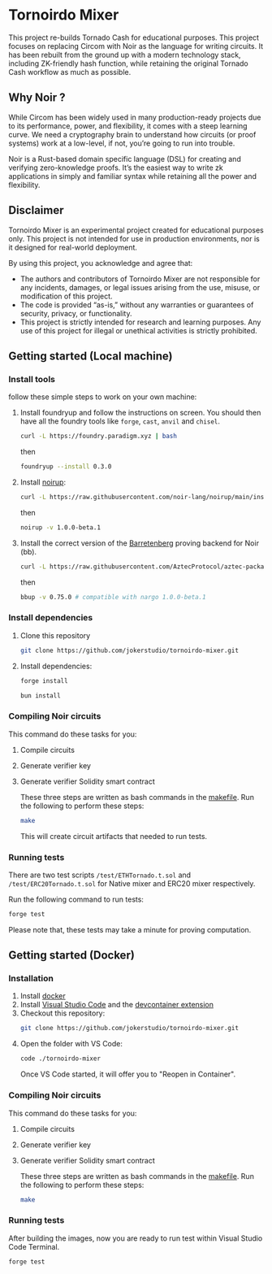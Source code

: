 # Tornoirdo Mixer
This project re-builds Tornado Cash for educational purposes. This project focuses on replacing Circom with Noir as the language for writing circuits. It has been rebuilt from the ground up with a modern technology stack, including ZK-friendly hash function, while retaining the original Tornado Cash workflow as much as possible.

## Why Noir ?
While Circom has been widely used in many production-ready projects due to its performance, power, and flexibility, it comes with a steep learning curve. We need a cryptography brain to understand how circuits (or proof systems) work at a low-level, if not, you’re going to run into trouble.

Noir is a Rust-based domain specific language (DSL) for creating and verifying zero-knowledge proofs. It’s the easiest way to write zk applications in simply and familiar syntax while retaining all the power and flexibility.

## Disclaimer
Tornoirdo Mixer is an experimental project created for educational purposes only. This project is not intended for use in production environments, nor is it designed for real-world deployment.

By using this project, you acknowledge and agree that:
-	The authors and contributors of Tornoirdo Mixer are not responsible for any incidents, damages, or legal issues arising from the use, misuse, or modification of this project.
-	The code is provided “as-is,” without any warranties or guarantees of security, privacy, or functionality.
-	This project is strictly intended for research and learning purposes. Any use of this project for illegal or unethical activities is strictly prohibited.

## Getting started (Local machine)
### Install tools
follow these simple steps to work on your own machine:

1. Install foundryup and follow the instructions on screen. You should then have all the foundry
   tools like `forge`, `cast`, `anvil` and `chisel`.

   ```bash
   curl -L https://foundry.paradigm.xyz | bash
   ```
   then

   ```bash
   foundryup --install 0.3.0
   ```

2. Install [noirup](https://noir-lang.org/docs/getting_started/installation/#installing-noirup):

   ```bash
   curl -L https://raw.githubusercontent.com/noir-lang/noirup/main/install | bash
   ```
   then

   ```bash
   noirup -v 1.0.0-beta.1
   ```


4. Install the correct version of the
   [Barretenberg](https://github.com/AztecProtocol/aztec-packages/tree/master/barretenberg/cpp/src/barretenberg/bb#version-compatibility-with-noir)
   proving backend for Noir (bb).

   ```bash
   curl -L https://raw.githubusercontent.com/AztecProtocol/aztec-packages/master/barretenberg/bbup/install | bash
   ```
   then

   ```bash
   bbup -v 0.75.0 # compatible with nargo 1.0.0-beta.1
   ```

### Install dependencies
1. Clone this repository
   ```bash
   git clone https://github.com/jokerstudio/tornoirdo-mixer.git
   ```

2. Install dependencies:

   ```bash
   forge install
   ```
   ```bash
   bun install
      ```

### Compiling Noir circuits

This command do these tasks for you:

1. Compile circuits
2. Generate verifier key
3. Generate verifier Solidity smart contract

   These three steps are written as bash commands in the [makefile](https://github.com/jokerstudio/tornoirdo-mixer/blob/main/makefile). Run the following to perform these steps:

   ```bash
   make
   ```

   This will create circuit artifacts that needed to run tests.

### Running tests

There are two test scripts `/test/ETHTornado.t.sol` and `/test/ERC20Tornado.t.sol` for Native mixer and ERC20 mixer respectively.

   Run the following command to run tests:

   ```bash
   forge test
   ```
   Please note that, these tests may take a minute for proving computation.


## Getting started (Docker)
### Installation

1. Install [docker](https://docs.docker.com/engine/install/)
2. Install [Visual Studio Code](https://code.visualstudio.com/download) and the [devcontainer extension](https://marketplace.visualstudio.com/items?itemName=ms-vscode-remote.remote-containers)
3. Checkout this repository:    
   ```bash
   git clone https://github.com/jokerstudio/tornoirdo-mixer.git
   ```
4. Open the folder with VS Code: 
   ```bash
   code ./tornoirdo-mixer
   ```
   Once VS Code started, it will offer you to "Reopen in Container".

### Compiling Noir circuits

This command do these tasks for you:

1. Compile circuits
2. Generate verifier key
3. Generate verifier Solidity smart contract

   These three steps are written as bash commands in the [makefile](https://github.com/jokerstudio/tornoirdo-mixer/blob/main/makefile). Run the following to perform these steps:

   ```bash
   make

### Running tests
   After building the images, now you are ready to run test within Visual Studio Code Terminal.
   ```bash
   forge test
   ```


